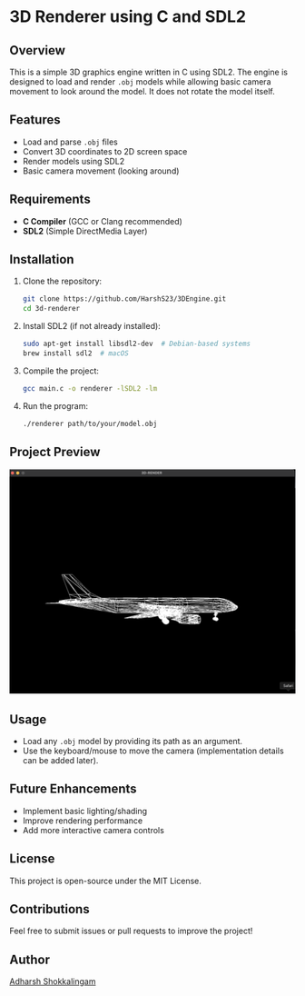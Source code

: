 # 3D Renderer using C and SDL2

## Overview
This is a simple 3D graphics engine written in C using SDL2. The engine is designed to load and render `.obj` models while allowing basic camera movement to look around the model. It does not rotate the model itself.

## Features
- Load and parse `.obj` files
- Convert 3D coordinates to 2D screen space
- Render models using SDL2
- Basic camera movement (looking around)

## Requirements
- **C Compiler** (GCC or Clang recommended)
- **SDL2** (Simple DirectMedia Layer)

## Installation
1. Clone the repository:
   ```sh
   git clone https://github.com/HarshS23/3DEngine.git
   cd 3d-renderer
   ```
2. Install SDL2 (if not already installed):
   ```sh
   sudo apt-get install libsdl2-dev  # Debian-based systems
   brew install sdl2  # macOS
   ```
3. Compile the project:
   ```sh
   gcc main.c -o renderer -lSDL2 -lm
   ```
4. Run the program:
   ```sh
   ./renderer path/to/your/model.obj
   ```

## Project Preview
   ![Project Preview](assets/Screenshot1.png)



## Usage
- Load any `.obj` model by providing its path as an argument.
- Use the keyboard/mouse to move the camera (implementation details can be added later).

## Future Enhancements
- Implement basic lighting/shading
- Improve rendering performance
- Add more interactive camera controls

## License
This project is open-source under the MIT License.

## Contributions
Feel free to submit issues or pull requests to improve the project!

## Author
[Adharsh Shokkalingam](https://github.com/HarshS23)

